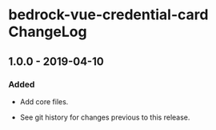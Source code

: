 # bedrock-vue-credential-card ChangeLog

## 1.0.0 - 2019-04-10

### Added
- Add core files.

- See git history for changes previous to this release.
